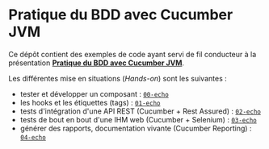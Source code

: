 # Pratique du BDD avec Cucumber JVM

Ce dépôt contient des exemples de code ayant servi de fil conducteur à la présentation [**Pratique du BDD avec Cucumber JVM**](https://ksahnine.github.io/presentations/bbl-cucumber/).

Les différentes mise en situations (_Hands-on_) sont les suivantes :

- tester et développer un composant : [`00-echo`](00-echo)
- les hooks et les étiquettes (tags) : [`01-echo`](01-echo)
- tests d'intégration d'une API REST (Cucumber + Rest Assured) : [`02-echo`](02-echo)
- tests de bout en bout d'une IHM web (Cucumber + Selenium) : [`03-echo`](03-echo)
- générer des rapports, documentation vivante (Cucumber Reporting) : [`04-echo`](04-echo)
